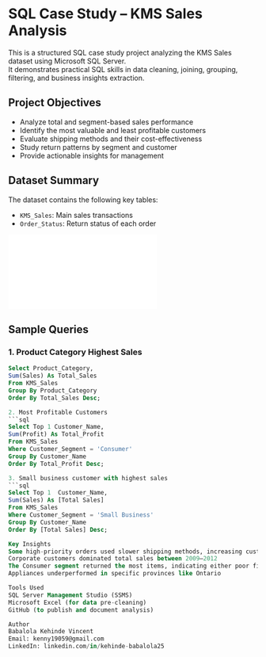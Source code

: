 # SQL Case Study – KMS Sales Analysis

This is a structured SQL case study project analyzing the KMS Sales dataset using Microsoft SQL Server.  
It demonstrates practical SQL skills in data cleaning, joining, grouping, filtering, and business insights extraction.

## Project Objectives

- Analyze total and segment-based sales performance
- Identify the most valuable and least profitable customers
- Evaluate shipping methods and their cost-effectiveness
- Study return patterns by segment and customer
- Provide actionable insights for management

## Dataset Summary

The dataset contains the following key tables:
- `KMS_Sales`: Main sales transactions
- `Order_Status`: Return status of each order

![KMS Sales](KMS_Sales.sql)

## Sample Queries

### 1. Product Category Highest Sales
```sql
Select Product_Category,
Sum(Sales) As Total_Sales
From KMS_Sales
Group By Product_Category
Order By Total_Sales Desc;

2. Most Profitable Customers
```sql
Select Top 1 Customer_Name,
Sum(Profit) As Total_Profit
From KMS_Sales
Where Customer_Segment = 'Consumer'
Group By Customer_Name
Order By Total_Profit Desc;

3. Small business customer with highest sales
```sql
Select Top 1  Customer_Name,
Sum(Sales) As [Total Sales]
From KMS_Sales
Where Customer_Segment = 'Small Business'
Group By Customer_Name
Order By [Total Sales] Desc;

Key Insights
Some high-priority orders used slower shipping methods, increasing customer risk
Corporate customers dominated total sales between 2009–2012
The Consumer segment returned the most items, indicating either poor fit or expectation gaps
Appliances underperformed in specific provinces like Ontario

Tools Used
SQL Server Management Studio (SSMS)
Microsoft Excel (for data pre-cleaning)
GitHub (to publish and document analysis)

Author
Babalola Kehinde Vincent
Email: kenny19059@gmail.com
LinkedIn: linkedin.com/in/kehinde-babalola25
